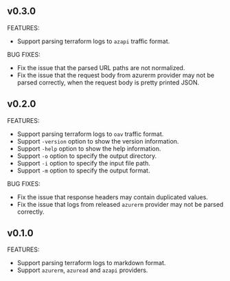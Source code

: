 ## v0.3.0

FEATURES:
- Support parsing terraform logs to `azapi` traffic format.

BUG FIXES:
- Fix the issue that the parsed URL paths are not normalized.
- Fix the issue that the request body from azurerm provider may not be parsed correctly, when the request body is pretty printed JSON.

## v0.2.0

FEATURES:
- Support parsing terraform logs to `oav` traffic format.
- Support `-version` option to show the version information.
- Support `-help` option to show the help information.
- Support `-o` option to specify the output directory.
- Support `-i` option to specify the input file path.
- Support `-m` option to specify the output format.

BUG FIXES:
- Fix the issue that response headers may contain duplicated values.
- Fix the issue that logs from released `azurerm` provider may not be parsed correctly.

## v0.1.0

FEATURES:

- Support parsing terraform logs to markdown format.
- Support `azurerm`, `azuread` and `azapi` providers.